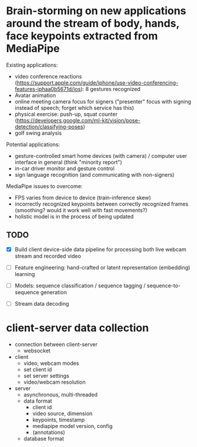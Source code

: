 # Brain-storming on new applications around the stream of body, hands, face keypoints extracted from MediaPipe

Existing applications:
- video conference reactions (https://support.apple.com/guide/iphone/use-video-conferencing-features-iphaa0b5671d/ios): 8 gestures recognized
- Avatar animation
- online meeting camera focus for signers ("presenter" focus with signing instead of speech; forget which service has this)
- physical exercise: push-up, squat counter (https://developers.google.com/ml-kit/vision/pose-detection/classifying-poses)
- golf swing analysis

Potential applications:
- gesture-controlled smart home devices (with camera) / computer user interface in general (think "minority report")
- in-car driver monitor and gesture control
- sign language recognition (and communicating with non-signers)


MediaPipe issues to overcome:
- FPS varies from device to device (train-inference skew)
- incorrectly recognized keypoints between correctly recognized frames (smoothing? would it work well with fast movements?)
- holistic model is in the process of being updated


## TODO
- [x] Build client device-side data pipeline for processing both live webcam stream and recorded video
- [ ] Feature engineering: hand-crafted or latent representation (embedding) learning
- [ ] Models: sequence classification / sequence tagging / sequence-to-sequence generation
- [ ] Stream data decoding



# client-server data collection
- connection between client-server
  - websocket
- client
  - video, webcam modes
  - set client id
  - set server settings
  - video/webcam resolution
- server
  - asynchronous, multi-threaded
  - data format
    - client id
    - video source, dimension
    - keypoints, timestamp
    - mediapipe model version, config
    - (annotations)
  - database format
